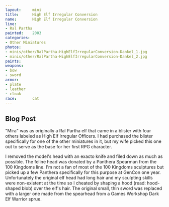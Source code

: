 ```yaml
---
layout:     mini
title:      High Elf Irregular Conversion
name:       High Elf Irregular Conversion
line:       
- Ral Partha
painted:    2003
categories:
- Other Miniatures
photos:
- minis/other/RalPartha-HighElfIrregularConversion-Dankel_1.jpg
- minis/other/RalPartha-HighElfIrregularConversion-Dankel_2.jpg
paints:
weapons: 
- bow
- sword
armor:
- plate
- leather
- cloak
race:       cat
---
```


## Blog Post

"Mira" was as originally a Ral Partha elf that came in a blister with four others labeled as High Elf Irregular Officers. I had purchased the blister specifically for one of the other miniatures in it, but my wife picked this one out to serve as the base for her first RPG character.
 
I removed the model's head with an exacto knife and filed down as much as possible. The feline head was donated by a Panthera Spearman from the 100 Kingdoms line. I'm not a fan of most of the 100 Kingdoms sculptures but picked up a few Panthera specifically for this purpose at GenCon one year. Unfortunately the original elf head had long hair and my sculpting skills were non-existent at the time so I cheated by shaping a hood (read: hood-shaped blob) over the elf's hair. The original small, thin sword was replaced with a larger one made from the spearhead from a Games Workshop Dark Elf Warrior sprue.

